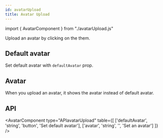 ```yaml
---
id: avatarUpload
title: Avatar Upload
---
```


import { AvatarComponent } from "./avatarUpload.js"

<p>Upload an avatar by clicking on the them.</p>

## Default avatar

<p>Set default avatar with <code>defaultAvatar</code> prop.</p>
<AvatarComponent type="defaultAvatar" />

## Avatar

<p>When you upload an avatar, it shows the avatar instead of default avatar.</p>
<AvatarComponent type="avatar" />

## API

<AvatarComponent type="APIavatarUpload" table={[
    ['defaultAvatar', 'string', 'button', 'Set default avatar'],
    ['avatar', 'string', '', 'Set an avatar']
]} />
